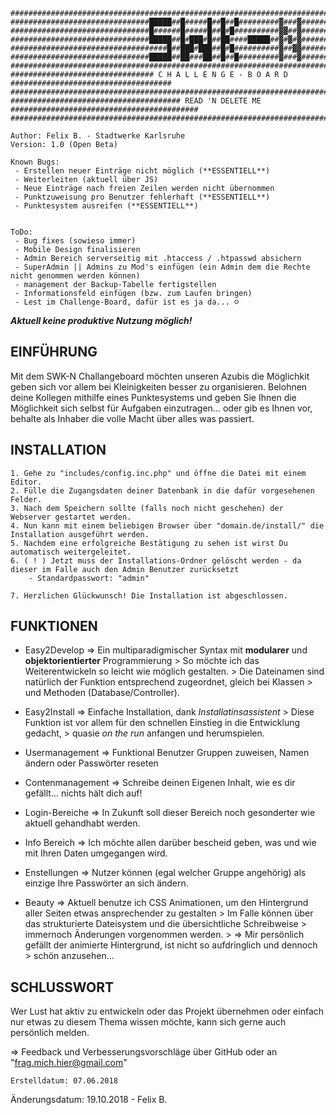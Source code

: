 
	###################################################################################################
	###############################█████##█#####█##█##█#########▓###▓##################################
	###############################█######█#####█##█#█##########▓▓##▓##################################
	###############################█████##█#███#█##██####█████##▓#▓#▓##################################
	###################################█##███#███##█#█##########▓##▓▓##################################
	###############################█████##██###██##█##█#########▓###▓##################################
	###################################################################################################
	################################ C H A L L E N G E - B O A R D ####################################
	###################################################################################################
	###################################### READ 'N DELETE ME ##########################################
	###################################################################################################
	
	Author: Felix B. - Stadtwerke Karlsruhe
	Version: 1.0 (Open Beta)
	
	Known Bugs:
	 - Erstellen neuer Einträge nicht möglich (**ESSENTIELL**)
	 - Weiterleiten (aktuell über JS)
	 - Neue Einträge nach freien Zeilen werden nicht übernommen
	 - Punktzuweisung pro Benutzer fehlerhaft (**ESSENTIELL**)
	 - Punktesystem ausreifen (**ESSENTIELL**)
	 
	 
	ToDo:
	 - Bug fixes (sowieso immer)
	 - Mobile Design finalisieren
	 - Admin Bereich serverseitig mit .htaccess / .htpasswd absichern
	 - SuperAdmin || Admins zu Mod's einfügen (ein Admin dem die Rechte nicht genommen werden können)
	 - management der Backup-Tabelle fertigstellen
	 - Informationsfeld einfügen (bzw. zum Laufen bringen)
	 - Lest im Challenge-Board, dafür ist es ja da... ☺
	 
	 
	 
	 
***Aktuell keine produktive Nutzung möglich!***
	 
##      EINFÜHRUNG
  Mit dem SWK-N Challangeboard möchten unseren Azubis die Möglichkit geben sich vor allem
  bei Kleinigkeiten besser zu organisieren.
  Belohnen deine Kollegen mithilfe eines Punktesystems und geben Sie Ihnen die Möglichkeit sich selbst für
  Aufgaben einzutragen... oder gib es Ihnen vor, behalte als Inhaber die volle Macht über alles was passiert.


##     INSTALLATION     	
	1. Gehe zu "includes/config.inc.php" und öffne die Datei mit einem Editor.
	2. Fülle die Zugangsdaten deiner Datenbank in die dafür vorgesehenen Felder.
	3. Nach dem Speichern sollte (falls noch nicht geschehen) der Webserver gestartet werden.
	4. Nun kann mit einem beliebigen Browser über "domain.de/install/" die Installation ausgeführt werden.
	5. Nachdem eine erfolgreiche Bestätigung zu sehen ist wirst Du automatisch weitergeleitet.
	6. ( ! ) Jetzt muss der Installations-Ordner gelöscht werden - da dieser im Falle auch den Admin Benutzer zurücksetzt
		- Standardpasswort: "admin"
	
	7. Herzlichen Glückwunsch! Die Installation ist abgeschlossen.
	
	
	
	
##       FUNKTIONEN       

- Easy2Develop        => Ein multiparadigmischer Syntax mit **modularer** und **objektorientierter** Programmierung 
				> So möchte ich das Weiterentwickeln so leicht wie möglich gestalten.
				> Die Dateinamen sind natürlich der Funktion entsprechend zugeordnet, gleich bei Klassen
				> und Methoden (Database/Controller).

- Easy2Install        => Einfache Installation, dank *Installatinsassistent*
				> Diese Funktion ist vor allem für den schnellen Einstieg in die Entwicklung gedacht,
				> quasie *on the run* anfangen und herumspielen. 
- Usermanagement      => Funktional Benutzer Gruppen zuweisen, Namen ändern oder Passwörter reseten
- Contenmanagement    => Schreibe deinen Eigenen Inhalt, wie es dir gefällt... nichts hält dich auf!
- Login-Bereiche      => In Zukunft soll dieser Bereich noch gesonderter wie aktuell gehandhabt werden.
- Info Bereich        => Ich möchte allen darüber bescheid geben, was und wie mit Ihren Daten umgegangen wird.
- Enstellungen        => Nutzer können (egal welcher Gruppe angehörig) als einzige Ihre Passwörter an sich ändern. 
- Beauty              => Aktuell benutze ich CSS Animationen, um den Hintergrund aller Seiten etwas ansprechender zu gestalten
                         	> Im Falle können über das strukturierte Dateisystem und die übersichtliche Schreibweise 					> immernoch Änderungen vorgenommen werden.
                          	> => Mir persönlich gefällt der animierte Hintergrund, ist nicht so aufdringlich und dennoch 					> schön anzusehen...

	
##     SCHLUSSWORT 
Wer Lust hat aktiv zu entwickeln oder das Projekt übernehmen oder einfach nur etwas zu diesem Thema wissen möchte, kann sich  gerne auch persönlich melden. 

  => Feedback und Verbesserungsvorschläge über GitHub oder an "frag.mich.hier@gmail.com"
	
	
	
	
	
	
	Erstelldatum: 07.06.2018
  Änderungsdatum: 19.10.2018 - Felix B.
